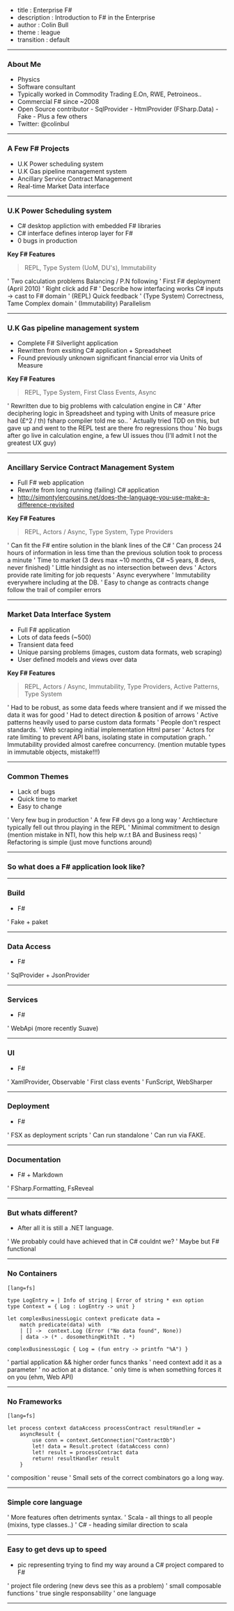 - title : Enterprise F#
- description : Introduction to F# in the Enterprise 
- author : Colin Bull
- theme : league
- transition : default

***

### About Me 

- Physics
- Software consultant
- Typically worked in Commodity Trading E.On, RWE, Petroineos..
- Commercial F# since ~2008
- Open Source contributor
        - SqlProvider
        - HtmlProvider (FSharp.Data)
        - Fake
        - Plus a few others
- Twitter: @colinbul

***

### A Few F# Projects

- U.K Power scheduling system
- U.K Gas pipeline management system
- Ancillary Service Contract Management
- Real-time Market Data interface

***

### U.K Power Scheduling system

- C# desktop appliction with embedded F# libraries 
- C# interface defines interop layer for F#
- 0 bugs in production

**Key F# Features**
> REPL, Type System (UoM, DU's), Immutability 

' Two calculation problems Balancing / P.N following
' First F# deployment (April 2010)
' Right click add F#
' Describe how interfacing works C# inputs -> cast to F# domain 
' (REPL) Quick feedback
' (Type System) Correctness, Tame Complex domain
' (Immutability) Parallelism

***

### U.K Gas pipeline management system

- Complete F# Silverlight application
- Rewritten from exsiting C# application + Spreadsheet
- Found previously unknown significant financial error via Units of Measure

**Key F# Features**
> REPL, Type System, First Class Events, Async

' Rewritten due to big problems with calculation engine in C#
' After deciphering logic in Spreadsheet and typing with Units of measure price had (£^2 / th) fsharp compiler told me so..
' Actually tried TDD on this, but gave up and went to the REPL test are there fro regressions thou
' No bugs after go live in calculation engine, a few UI issues thou (I'll admit I not the greatest UX guy)

***

### Ancillary Service Contract Management System

- Full F# web application 
- Rewrite from long running (failing) C# application
- http://simontylercousins.net/does-the-language-you-use-make-a-difference-revisited

**Key F# Features**
> REPL, Actors / Async, Type System, Type Providers

' Can fit the F# entire solution in the blank lines of the C#
' Can process 24 hours of information in less time than the previous solution took to process a minute
' Time to market (3 devs max ~10 months, C# ~5 years, 8 devs, never finished)
' Little hindsight as no intersection between devs
' Actors provide rate limiting for job requests
' Async everywhere
' Immutability everywhere including at the DB.
' Easy to change as contracts change follow the trail of compiler errors

***

### Market Data Interface System

- Full F# application
- Lots of data feeds (~500)
- Transient data feed
- Unique parsing problems (images, custom data formats, web scraping)
- User defined models and views over data

**Key F# Features**
> REPL, Actors / Async, Immutability, Type Providers, Active Patterns, Type System

' Had to be robust, as some data feeds where transient and if we missed the data it was for good
' Had to detect direction & position of arrows
' Active patterns heavily used to parse custom data formats
' People don't respect standards.
' Web scraping initial implementation Html parser
' Actors for rate limiting to prevent API bans, isolating state in computation graph.
' Immutability provided almost carefree concurrency. (mention mutable types in immutable objects, mistake!!!)

***

### Common Themes

- Lack of bugs
- Quick time to market
- Easy to change 

' Very few bug in production
' A few F# devs go a long way
' Archtiecture typically fell out throu playing in the REPL
' Minimal commitment to design (mention mistake in NTI, how this help w.r.t BA and Business reqs)
' Refactoring is simple (just move functions around)

***

### So what does a F# application look like?

***

### Build

- F#

' Fake + paket

***

### Data Access

- F#

' SqlProvider + JsonProvider

***

### Services

- F#

' WebApi (more recently Suave)

***

### UI

- F#

' XamlProvider, Observable
' First class events
' FunScript, WebSharper

***

### Deployment

- F#

' FSX as deployment scripts
' Can run standalone
' Can run via FAKE.

***

### Documentation

- F# + Markdown

' FSharp.Formatting, FsReveal


***

### But whats different?

- After all it is still a .NET language.

' We probably could have achieved that in C# couldnt we?
' Maybe but F# functional

***

### No Containers
    
    [lang=fs]
    
    type LogEntry = | Info of string | Error of string * exn option
    type Context = { Log : LogEntry -> unit }
    
    let complexBusinessLogic context predicate data = 
        match predicate(data) with
        | [] ->  context.Log (Error ("No data found", None))
        | data -> (* . dosomethingWithIt . *)
    
    complexBusinessLogic { Log = (fun entry -> printfn "%A") }
    
' partial application && higher order funcs  thanks
' need context add it as a parameter
' no action at a distance.
' only time is when something forces it on you (ehm, Web API)

***

### No Frameworks

    [lang=fs]
    
    let process context dataAccess processContract resultHandler =
        asyncResult {
            use conn = context.GetConnection("ContractDb")
            let! data = Result.protect (dataAccess conn)
            let! result = processContract data
            return! resultHandler result
        }

' composition
' reuse
' Small sets of the correct combinators go a long way.

***

### Simple core language

' More features often detriments syntax.
' Scala - all things to all people (mixins, type classes..)
' C# - heading similar direction to scala

***

### Easy to get devs up to speed

- pic representing trying to find my way around a C# project compared
  to F#

' project file ordering (new devs see this as a problem)
' small composable functions
' true single responsability
' one language

***
 







